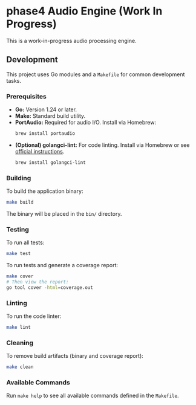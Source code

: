 # phase4 Audio Engine (Work In Progress)

This is a work-in-progress audio processing engine.

## Development

This project uses Go modules and a `Makefile` for common development tasks.

### Prerequisites

- **Go:** Version 1.24 or later.
- **Make:** Standard build utility.
- **PortAudio:** Required for audio I/O. Install via Homebrew:
  ```bash
  brew install portaudio
  ```
- **(Optional) golangci-lint:** For code linting. Install via Homebrew or see [official instructions](https://golangci-lint.run/usage/install/).
  ```bash
  brew install golangci-lint
  ```

### Building

To build the application binary:

```bash
make build
```

The binary will be placed in the `bin/` directory.

### Testing

To run all tests:

```bash
make test
```

To run tests and generate a coverage report:

```bash
make cover
# Then view the report:
go tool cover -html=coverage.out
```

### Linting

To run the code linter:

```bash
make lint
```

### Cleaning

To remove build artifacts (binary and coverage report):

```bash
make clean
```

### Available Commands

Run `make help` to see all available commands defined in the `Makefile`.
